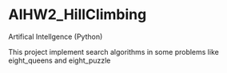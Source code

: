 # AIHW2_HillClimbing

Artifical Intellgence (Python)

This project implement search algorithms in some problems like eight_queens and eight_puzzle
